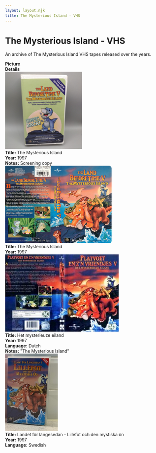 ```yaml
---
layout: layout.njk
title: The Mysterious Island - VHS
---
```


# The Mysterious Island - VHS

An archive of The Mysterious Island VHS tapes released over the years.

<div class="item-table">
  <div class="item-header">
    <div class="item-image"><strong>Picture</strong></div>
    <div class="item-details"><strong>Details</strong></div>
  </div>

<div class="item-entry">
  <div class="item-image">
    <a href="/images/media/vhs/5/lbt5-vhs-english-promo.jpeg" data-lightbox="books" data-title="The Mysterious Island">
        <div class="img-box">
          <img src="/images/media/vhs/5/lbt5-vhs-english-promo.jpeg" alt="The Mysterious Island" style="height:250px; object-fit:cover;" loading="lazy">
        </div>
      </a>
  </div>
  <div class="item-details">
    <strong>Title:</strong> The Mysterious Island<br/>
      <strong>Year:</strong> 1997<br/>
      <strong>Notes:</strong> Screening copy<br/>
  </div>
</div>

  <div class="item-entry">
  <div class="item-image">
    <a href="/images/media/vhs/5/lbt5-vhs-english.jpg" data-lightbox="books" data-title="The Mysterious Island">
        <div class="img-box">
          <img src="/images/media/vhs/5/lbt5-vhs-english.jpg" alt="The Mysterious Island" style="height:250px; object-fit:cover;" loading="lazy">
        </div>
      </a>
  </div>
  <div class="item-details">
    <strong>Title:</strong> The Mysterious Island<br/>
      <strong>Year:</strong> 1997<br/>
  </div>
</div>


<div class="item-entry">
  <div class="item-image">
    <a href="/images/media/vhs/5/platvoet-en-zijn-vriendjes-het-mysterieuze-eiland-vhs-nl.jpg" data-lightbox="books" data-title="Het mysterieuze eiland">
        <div class="img-box">
          <img src="/images/media/vhs/5/platvoet-en-zijn-vriendjes-het-mysterieuze-eiland-vhs-nl.jpg" alt="Het mysterieuze eiland" style="height:250px; object-fit:cover;" loading="lazy">
        </div>
      </a>
  </div>
  <div class="item-details">
    <strong>Title:</strong> Het mysterieuze eiland<br/>
      <strong>Year:</strong> 1997<br/>
      <strong>Language:</strong> Dutch<br/>
      <strong>Notes:</strong> "The Mysterious Island"<br/>
  </div>
</div>

<div class="item-entry">
  <div class="item-image">
    <a href="/images/media/vhs/5/lbt5-swedish-vhs1.jpg" data-lightbox="books" data-title="Landet för längesedan - Lillefot och den mystiska ön">
        <div class="img-box">
          <img src="/images/media/vhs/5/lbt5-swedish-vhs1.jpg" alt="Landet för längesedan - Lillefot och den mystiska ön" style="height:250px; object-fit:cover;" loading="lazy">
        </div>
      </a>
  </div>
  <div class="item-details">
    <strong>Title:</strong> Landet för längesedan - Lillefot och den mystiska ön<br/>
      <strong>Year:</strong> 1997<br/>
      <strong>Language:</strong> Swedish<br/>
  </div>
</div>



</div>
